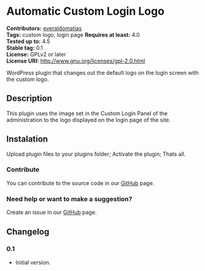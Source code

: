 # Automatic Custom Login Logo #
**Contributors:** [everaldomatias](https://profiles.wordpress.org/everaldomatias)  
**Tags:** custom logo, login page
**Requires at least:** 4.0  
**Tested up to:** 4.5  
**Stable tag:** 0.1  
**License:** GPLv2 or later  
**License URI:** http://www.gnu.org/licenses/gpl-2.0.html  

WordPress plugin that changes out the default logo on the login screen with the custom logo.

## Description ##

This plugin uses the image set in the Custom Login Panel of the administration to the logo displayed on the login page of the site.

## Instalation ##

Upload plugin files to your plugins folder;
Activate the plugin;
Thats all.

### Contribute ###

You can contribute to the source code in our [GitHub](https://github.com/everaldomatias/automatic-custom-logo-login) page.

### Need help or want to make a suggestion? ###

Create an issue in our [GitHub](https://github.com/everaldomatias/automatic-custom-logo-login/issues) page.

## Changelog ##

### 0.1 ###

- Initial version.